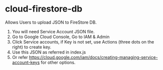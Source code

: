 # cloud-firestore-db
Allows Users to upload JSON to FireStore DB.

1. You will need Service Account JSON file.
2. Go to Google Cloud Console, Go to IAM & Admin
3. Click Service accounts, if Key is not set, use Actions (three dots on the right) to create key.
4. Use this JSON as referred in index.js
5. Or refer https://cloud.google.com/iam/docs/creating-managing-service-account-keys for other options.
